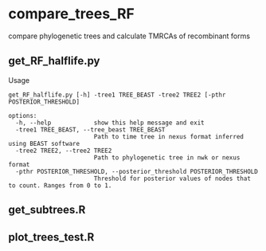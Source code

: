# compare_trees_RF
compare phylogenetic trees and calculate TMRCAs of recombinant forms 


## get_RF_halflife.py

Usage
```
get_RF_halflife.py [-h] -tree1 TREE_BEAST -tree2 TREE2 [-pthr POSTERIOR_THRESHOLD]

options:
  -h, --help            show this help message and exit
  -tree1 TREE_BEAST, --tree_beast TREE_BEAST
                        Path to time tree in nexus format inferred using BEAST software
  -tree2 TREE2, --tree2 TREE2
                        Path to phylogenetic tree in nwk or nexus format
  -pthr POSTERIOR_THRESHOLD, --posterior_threshold POSTERIOR_THRESHOLD
                        Threshold for posterior values of nodes that to count. Ranges from 0 to 1.
```


## get_subtrees.R

## plot_trees_test.R
